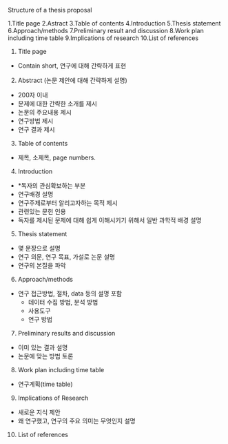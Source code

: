 Structure of a thesis proposal

1.Title page
2.Astract
3.Table of contents
4.Introduction
5.Thesis statement
6.Approach/methods
7.Preliminary result and discussion
8.Work plan including time table
9.Implications of research
10.List of references

1. Title page
- Contain short, 연구에 대해 간략하게 표현

2. Abstract (논문 제안에 대해 간략하게 설명)
- 200자 이내
- 문제에 대한 간략한 소개를 제시
- 논문의 주요내용 제시
- 연구방법 제시
- 연구 결과 제시

3. Table of contents
- 제목, 소제목, page numbers.

4. Introduction
- *독자의 관심확보하는 부분
- 연구배경 설명
- 연구주제로부터 알리고자하는 목적 제시
- 관련있는 문헌 인용
- 독자를 제시된 문제에 대해 쉽게 이해시키기 위해서 일반 과학적 배경 설명

5. Thesis statement
- 몇 문장으로 설명
- 연구 의문, 연구 목표, 가설로 논문 설명
- 연구의 본질을 파악

6. Approach/methods
- 연구 접근방법, 절차, data 등의 설명 포함
  * 데이터 수집 방법, 분석 방법
  * 사용도구
  * 연구 방법

7. Preliminary results and discussion
- 이미 있는 결과 설명
- 논문에 맞는 방법 토론

8. Work plan including time table
- 연구계획(time table)

9. Implications of Research
- 새로운 지식 제안
- 왜 연구했고, 연구의 주요 의미는 무엇인지 설명

10. List of references


